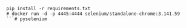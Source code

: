 ```
pip install -r requirements.txt
# docker run -d -p 4445:4444 selenium/standalone-chrome:3.141.59
```# pyselenium
